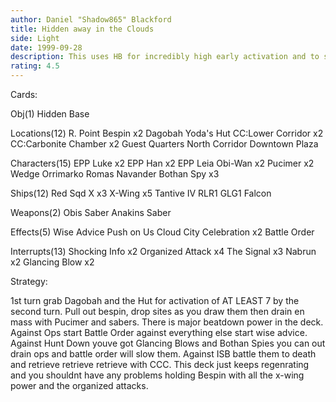 ```yaml
---
author: Daniel "Shadow865" Blackford
title: Hidden away in the Clouds
side: Light
date: 1999-09-28
description: This uses HB for incredibly high early activation and to set up a reliable retrieval engine and to establish massive drains on the ground.
rating: 4.5
---
```

Cards: 

Obj(1)
Hidden Base

Locations(12)
R. Point
Bespin x2
Dagobah
Yoda's Hut
CC:Lower Corridor x2
CC:Carbonite Chamber x2
Guest Quarters
North Corridor
Downtown Plaza

Characters(15)
EPP Luke x2
EPP Han x2
EPP Leia
Obi-Wan x2
Pucimer x2
Wedge
Orrimarko
Romas Navander
Bothan Spy x3

Ships(12)
Red Sqd X x3
X-Wing x5
Tantive IV
RLR1
GLG1
Falcon

Weapons(2)
Obis Saber
Anakins Saber

Effects(5)
Wise Advice
Push on Us
Cloud City Celebration x2
Battle Order

Interrupts(13)
Shocking Info x2
Organized Attack x4
The Signal x3
Nabrun x2
Glancing Blow x2


Strategy: 

1st turn grab Dagobah and the Hut for activation of AT LEAST 7 by the second turn. Pull out bespin, drop sites as you draw them then drain en mass with Pucimer and sabers. There is major beatdown power in the deck. Against Ops start Battle Order against everything else start wise advice. Against Hunt Down youve got Glancing Blows and Bothan Spies you can out drain ops and battle order will slow them. Against ISB battle them to death and retrieve retrieve retrieve with CCC. This deck just keeps regenrating and you shouldnt have any problems holding Bespin with all the x-wing power and the organized attacks.
